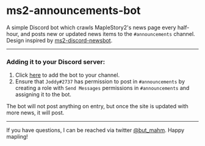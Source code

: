 # ms2-announcements-bot
A simple Discord bot which crawls MapleStory2's news page every half-hour, and posts new or updated news items to the `#announcements` channel. Design inspired by [ms2-discord-newsbot](https://github.com/Zanktus/ms2-discord-newsbot). 

___

### Adding it to your Discord server:
1. Click [here](https://discordapp.com/api/oauth2/authorize?client_id=563781490404491276&permissions=0&scope=bot) to add the bot to your channel. 
1. Ensure that `Joddy#2737` has permission to post in `#announcements` by creating a role with `Send Messages` permissions in `#announcements` and assigning it to the bot.

The bot will not post anything on entry, but once the site is updated with more news, it will post. 
___

If you have questions, I can be reached via twitter [@but_mahm](https://twitter.com/but_mahm). Happy mapling!